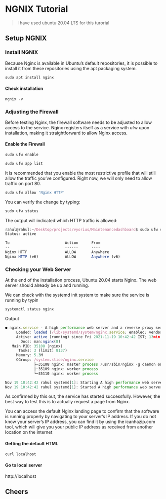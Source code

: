 # NGNIX Tutorial

> I have used ubuntu 20.04 LTS for this turorial

## Setup NGNIX

### Install NGNIX
Because Nginx is available in Ubuntu’s default repositories, it is possible to install it from these repositories using the apt packaging system.

```js
sudo apt install nginx
```

#### Check installation
```js
ngnix -v
```

### Adjusting the Firewall
Before testing Nginx, the firewall software needs to be adjusted to allow access to the service. Nginx registers itself as a service with ufw upon installation, making it straightforward to allow Nginx access.
#### Enable the Firewall
```js
sudo ufw enable

sudo ufw app list
```
It is recommended that you enable the most restrictive profile that will still allow the traffic you’ve configured. Right now, we will only need to allow traffic on port 80.

```js
sudo ufw allow 'Nginx HTTP'
```
You can verify the change by typing:
```js
sudo ufw status
```

The output will indicated which HTTP traffic is allowed:
```js
rahul@rahul:~/Desktop/projects/vyorius/Maintenancedashboard$ sudo ufw status
Status: active

To                         Action      From
--                         ------      ----
Nginx HTTP                 ALLOW       Anywhere                  
Nginx HTTP (v6)            ALLOW       Anywhere (v6)    
```

### Checking your Web Server
At the end of the installation process, Ubuntu 20.04 starts Nginx. The web server should already be up and running.

We can check with the systemd init system to make sure the service is running by typin
```js
systemctl status nginx
```
Output
```js
● nginx.service - A high performance web server and a reverse proxy server
     Loaded: loaded (/lib/systemd/system/nginx.service; enabled; vendor preset: enabled)
     Active: active (running) since Fri 2021-11-19 10:42:42 IST; 13min ago
       Docs: man:nginx(8)
   Main PID: 35108 (nginx)
      Tasks: 3 (limit: 8137)
     Memory: 5.3M
     CGroup: /system.slice/nginx.service
             ├─35108 nginx: master process /usr/sbin/nginx -g daemon on; master_process on;
             ├─35109 nginx: worker process
             └─35110 nginx: worker process

Nov 19 10:42:42 rahul systemd[1]: Starting A high performance web server and a reverse proxy server...
Nov 19 10:42:42 rahul systemd[1]: Started A high performance web server and a reverse proxy server.
```

As confirmed by this out, the service has started successfully. However, the best way to test this is to actually request a page from Nginx.

You can access the default Nginx landing page to confirm that the software is running properly by navigating to your server’s IP address. If you do not know your server’s IP address, you can find it by using the icanhazip.com tool, which will give you your public IP address as received from another location on the internet

#### Getting the default HTML
```js
curl localhost
```
#### Go to local server
http://localhost

## Cheers

